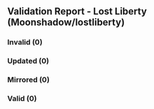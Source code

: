 ## Validation Report - Lost Liberty (Moonshadow/lostliberty)


### Invalid (0)
### Updated (0)
### Mirrored (0)
### Valid (0)
